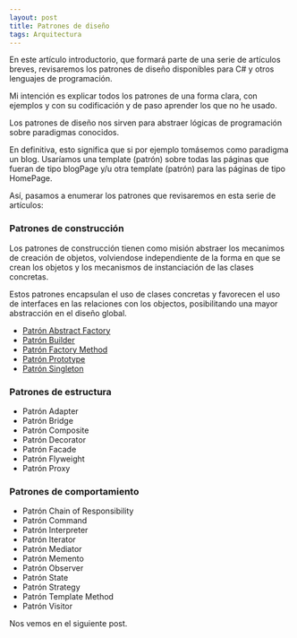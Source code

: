 ```yaml
---
layout: post
title: Patrones de diseño
tags: Arquitectura
---
```


En este artículo introductorio, que formará parte de una serie de artículos breves, revisaremos los patrones de diseño disponibles para C# y otros lenguajes de programación.

Mi intención es explicar todos los patrones de una forma clara, con ejemplos y con su codificación y de paso aprender los que no he usado.

Los patrones de diseño nos sirven para abstraer lógicas de programación sobre paradigmas conocidos.

En definitiva, esto significa que si por ejemplo tomásemos como paradigma un blog. Usaríamos una template (patrón) sobre todas las páginas que fueran de tipo blogPage y/u otra template (patrón)  para las páginas de tipo HomePage.

Así, pasamos a enumerar los patrones que revisaremos en esta serie de artículos:

### Patrones de construcción ###

Los patrones de construcción tienen como misión abstraer los mecanimos de creación de objetos, volviendose independiente de la forma en que se crean los objetos y los mecanismos de instanciación de las clases concretas.

Estos patrones encapsulan el uso de clases concretas y favorecen el uso de interfaces en las relaciones con los objectos, posibilitando una mayor abstracción en el diseño global.

- [Patrón Abstract Factory](Patron-abstract-factory "Patrón Abstract Factory")
- [Patrón Builder](Patron-builder "Patrón Builder")
- [Patrón Factory Method](Patron-factory-method "Patrón Factory Method")
- [Patrón Prototype](Patron-prototype "Patrón Prototype")
- [Patrón Singleton](Patron-singleton "Patrón Singleton")

### Patrones de estructura ###

- Patrón Adapter
- Patrón Bridge
- Patrón Composite
- Patrón Decorator
- Patrón Facade
- Patrón Flyweight
- Patrón Proxy

### Patrones de comportamiento ###

- Patrón Chain of Responsibility
- Patrón Command
- Patrón Interpreter
- Patrón Iterator
- Patrón Mediator
- Patrón Memento
- Patrón Observer
- Patrón State
- Patrón Strategy
- Patrón Template Method
- Patrón Visitor

Nos vemos en el siguiente post.